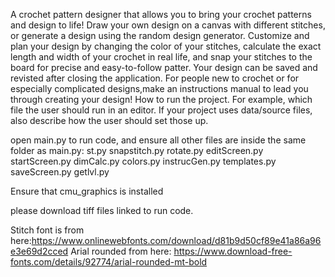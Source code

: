 A crochet pattern designer that allows you to bring your crochet patterns and design to life! Draw your own design on a canvas with different stitches, or generate a design using the random design generator. Customize and plan your design by changing the color of your stitches, calculate the exact length and width of your crochet in real life, and snap your stitches to the board for precise and easy-to-follow patter. Your design can be saved and revisted after closing the application. For people new to crochet or for especially complicated designs,make an instructions manual to lead you through creating your design! 
How to run the project. For example, which file the user should run in an editor. If your project uses data/source files, also describe how the user should set those up.

open main.py to run code, and ensure all other files are inside the same folder as main.py:
st.py
snapstitch.py
rotate.py
editScreen.py
startScreen.py
dimCalc.py
colors.py
instrucGen.py
templates.py
saveScreen.py
getlvl.py

Ensure that cmu_graphics is installed

please download tiff files linked to run code. 

Stitch font is from here:https://www.onlinewebfonts.com/download/d81b9d50cf89e41a86a96e3e69d2cced
Arial rounded from here: https://www.download-free-fonts.com/details/92774/arial-rounded-mt-bold
